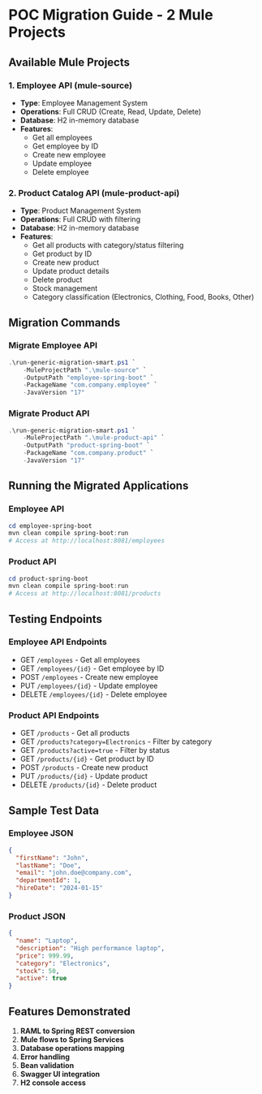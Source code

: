# POC Migration Guide - 2 Mule Projects

## Available Mule Projects

### 1. Employee API (mule-source)
- **Type**: Employee Management System
- **Operations**: Full CRUD (Create, Read, Update, Delete)
- **Database**: H2 in-memory database
- **Features**: 
  - Get all employees
  - Get employee by ID
  - Create new employee
  - Update employee
  - Delete employee

### 2. Product Catalog API (mule-product-api)
- **Type**: Product Management System
- **Operations**: Full CRUD with filtering
- **Database**: H2 in-memory database
- **Features**:
  - Get all products with category/status filtering
  - Get product by ID
  - Create new product
  - Update product details
  - Delete product
  - Stock management
  - Category classification (Electronics, Clothing, Food, Books, Other)

## Migration Commands

### Migrate Employee API
```powershell
.\run-generic-migration-smart.ps1 `
    -MuleProjectPath ".\mule-source" `
    -OutputPath "employee-spring-boot" `
    -PackageName "com.company.employee" `
    -JavaVersion "17"
```

### Migrate Product API
```powershell
.\run-generic-migration-smart.ps1 `
    -MuleProjectPath ".\mule-product-api" `
    -OutputPath "product-spring-boot" `
    -PackageName "com.company.product" `
    -JavaVersion "17"
```

## Running the Migrated Applications

### Employee API
```powershell
cd employee-spring-boot
mvn clean compile spring-boot:run
# Access at http://localhost:8081/employees
```

### Product API
```powershell
cd product-spring-boot
mvn clean compile spring-boot:run
# Access at http://localhost:8081/products
```

## Testing Endpoints

### Employee API Endpoints
- GET `/employees` - Get all employees
- GET `/employees/{id}` - Get employee by ID
- POST `/employees` - Create new employee
- PUT `/employees/{id}` - Update employee
- DELETE `/employees/{id}` - Delete employee

### Product API Endpoints
- GET `/products` - Get all products
- GET `/products?category=Electronics` - Filter by category
- GET `/products?active=true` - Filter by status
- GET `/products/{id}` - Get product by ID
- POST `/products` - Create new product
- PUT `/products/{id}` - Update product
- DELETE `/products/{id}` - Delete product

## Sample Test Data

### Employee JSON
```json
{
  "firstName": "John",
  "lastName": "Doe",
  "email": "john.doe@company.com",
  "departmentId": 1,
  "hireDate": "2024-01-15"
}
```

### Product JSON
```json
{
  "name": "Laptop",
  "description": "High performance laptop",
  "price": 999.99,
  "category": "Electronics",
  "stock": 50,
  "active": true
}
```

## Features Demonstrated
1. **RAML to Spring REST conversion**
2. **Mule flows to Spring Services**
3. **Database operations mapping**
4. **Error handling**
5. **Bean validation**
6. **Swagger UI integration**
7. **H2 console access** 